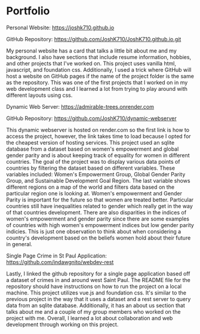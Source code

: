 # Portfolio

Personal Website: https://joshk710.github.io

GitHub Repository: https://github.com/JoshK710/JoshK710.github.io.git

My personal website has a card that talks a little bit about me and my background. I also have sections that include resume information, hobbies, and other projects that I've worked on.
This project uses vanilla html, javascript, and foundation css. Additionally, I used a trick where GitHub will host a website on GitHub pages if the name of the project folder is the same
as the repository. This was one of the first projects that I worked on in my web development class and I learned a lot from trying to play around with different layouts using css.

Dynamic Web Server: https://admirable-trees.onrender.com

GitHub Repository: https://github.com/JoshK710/dynamic-webserver

This dynamic webserver is hosted on render.com so the first link is how to access the project, however, the link takes time to load because I opted for the cheapest version of hosting 
services. This project used an sqlite database from a dataset based on women's empowerment and global gender parity and is about keeping track of equality for women in different countries. The goal of the project
was to display various data points of countries by filtering the dataset based on different variables. These variables included: Women's Empowerment Group, Global Gender Parity Group, and
Sustainable Development Goal Region. The last variable shows different regions on a map of the world and filters data based on the particular region one is looking at. Women's empowerment
and Gender Parity is important for the future so that women are treated better. Particular countries still have inequalities related to gender which really get in the way of that countries
development. There are also disparities in the indices of women's empowerment and gender parity since there are some examples of countries with high women's empowerment indices but low
gender parity indicies. This is just one observation to think about when considering a country's development based on the beliefs women hold about their future in general. 

Single Page Crime in St Paul Application: https://github.com/indawgnito/webdev-rest

Lastly, I linked the github repository for a single page application based off a dataset of crimes in and around west Saint Paul. The README file for the repository should have instructions
on how to run the project on a local machine. This project utilizes vue.js and foundation css. It's similar to the previous project in the way that it uses a dataset and a rest server
to query data from an sqlite database. Additionally, it has an about us section that talks about me and a couple of my group members who worked on the project with me. Overall, I learned
a lot about collaboration and web development through working on this project.
